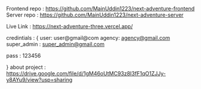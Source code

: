 Frontend repo : https://github.com/MainUddin1223/next-adventure-frontend
Server repo : https://github.com/MainUddin1223/next-adventure-server

Live Link : https://next-adventure-three.vercel.app/

credintials : {
user: user@gmail@com
agency: agency@gmail.com
super_admin : super_admin@gmail.com

pass : 123456

}
about project : https://drive.google.com/file/d/1gM46oUtMC93z8I3fF1qO1ZJJy-y8AYu9/view?usp=sharing
